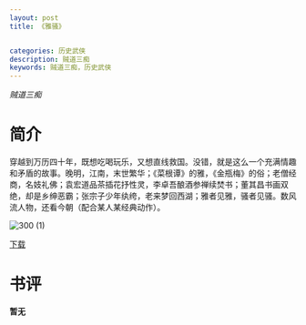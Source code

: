 ```yaml
---
layout: post
title: 《雅骚》


categories: 历史武侠
description: 贼道三痴
keywords: 贼道三痴，历史武侠
---
```


*贼道三痴*

# 简介

穿越到万历四十年，既想吃喝玩乐，又想直线救国。没错，就是这么一个充满情趣和矛盾的故事。晚明，江南，末世繁华；《菜根谭》的雅，《金瓶梅》的俗；老僧经商，名妓礼佛；袁宏道品茶插花抒性灵，李卓吾酿酒参禅续焚书；董其昌书画双绝，却是乡绅恶霸；张宗子少年纨绔，老来梦回西湖；雅者见雅，骚者见骚。数风流人物，还看今朝（配合某人某经典动作）。

![300 (1)](https://tva1.sinaimg.cn/large/008dGP0Fgy1gtv1x5j6dqj304605k0sq.jpg)

[下载](https://link.jscdn.cn/1drv/aHR0cHM6Ly8xZHJ2Lm1zL3QvcyFBaGU2R2dNWmVFb2poQ3R2ejdJRXRPQ0dtQ2Z2P2U9Rkx5R2hG.txt)

# 书评
**暂无**